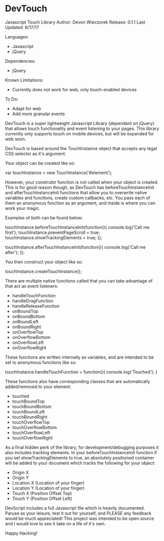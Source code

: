 # DevTouch
Javascript Touch Library
Author: Devon Wieczorek
Release: 0.1.1
Last Updated: 8/17/17

Languages:
- Javascript
- jQuery

Dependencies:
- jQuery

Known Limitations:
- Currently does not work for web, only touch-enabled devices

To Do:
- Adapt for web
- Add more granular events

DevTouch is a super lightweight Javascript Library (dependant on jQuery) that allows touch functionality and event listening to your pages.
This library currently only supports touch on mobile devices, but will be expanded for web soon. 

DevTouch is based around the TouchInstance object that accepts any legal CSS selector as it's argument.

Your object can be created like so:

var touchInstance = new TouchInstance('#element');

However, your construtor function is not called when your object is created. This is for good reason though, 
as DevTouch has beforeTouchInstanceInit and afterTouchInstanceInit functions that allow you to overwrite native variables and functions,
create custom callbacks, etc. You pass each of them an anonymous function as an argument, and inside is where you
can work your magic.

Examples of both can be found below:

touchInstance.beforeTouchInstanceInit(function(){
    console.log('Call me first');
    touchInstance.preventPageScroll = true;
    touchInstance.showTrackingElements = true;
});

touchInstance.afterTouchInstanceInit(function(){
    console.log('Call me after');
});

You then construct your object like so:

touchInstance.createTouchInstance();

There are multiple native functions called that you can take advantage of that act as event listeners:
- handleTouchFunction
- handleDragFunction
- handleReleaseFunction
- onBoundTop
- onBoundBottom
- onBoundLeft
- onBoundRight
- onOverflowTop
- onOverflowBottom
- onOverflowLeft
- onOverflowRight

These functions are written internally as variables, and are intended to be set to anonymous functions like so:

touchInstance.handleTouchFunction = function(){
    console.log('Touched');
}

These functions also have corresponding classes that are automatically added/removed to your element:
- touched
- touchBoundTop
- touchBoundBottom
- touchBoundLeft
- touchBoundRight
- touchOverflowTop
- touchOverflowBottom
- touchOverflowLeft
- touchOverflowRight

As a final hidden perk of the library, for development/debugging purposes it also includes tracking elements.
In your beforeTouchInstanceInit function if you set showTrackingElements to true, an absolutely positioned
container will be added to your document which tracks the following for your object:
- Origin X
- Origin Y
- Location X (Location of your finger)
- Location Y (Location of your finger)
- Touch X (Position Offset Top)
- Touch Y (Position Offset Left)

DevScript includes a  full Javascript file which is heavily documented. 
Paruse as your leisure, test it out for yourself, and PLEASE any feedback would be much appreciated! 
This project was intended to be open source and I would love to see it take on a life of it's own.

Happy Hacking!
